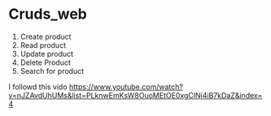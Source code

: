 # Cruds_web

1. Create product 
2. Read   product 
3. Update product
4. Delete Product
5. Search for product

I followd this vido
https://www.youtube.com/watch?v=nJZAvdUhUMs&list=PLknwEmKsW8OuoMEtOE0xgCINj4iB7kDaZ&index=4

